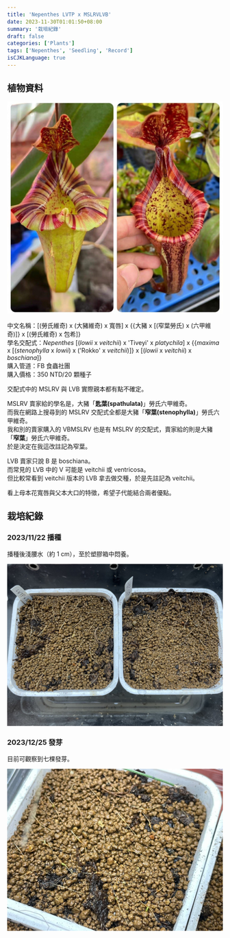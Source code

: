 ```yaml
---
title: 'Nepenthes LVTP x MSLRVLVB'
date: 2023-11-30T01:01:50+08:00
summary: '栽培紀錄'
draft: false
categories: ['Plants']
tags: ['Nepenthes', 'Seedling', 'Record']
isCJKLanguage: true
---
```


## 植物資料

![featured](featured.jpg "賣家提供親本圖")

中文名稱：[(勞氏維奇) x (大豬維奇) x 寬唇] x {{大豬 x [(窄葉勞氏) x (六甲維奇)]} x [(勞氏維奇) x 包希]}  
學名交配式：*Nepenthes* [(*lowii* x *veitchii*) x 'Tiveyi' x *platychila*] x {{*maxima* x [(*stenophylla* x *lowii*) x ('Rokko' x *veitchii*)]} x [(*lowii* x *veitchii*) x *boschiana*]}  
購入管道：FB 食蟲社團  
購入價格：350 NTD/20 顆種子  

交配式中的 MSLRV 與 LVB 實際親本都有點不確定。  

MSLRV 賣家給的學名是，大豬「**匙葉(spathulata)**」勞氏六甲維奇。  
而我在網路上搜尋到的 MSLRV 交配式全都是大豬「**窄葉(stenophylla)**」勞氏六甲維奇。  
我和別的賣家購入的 VBMSLRV 也是有 MSLRV 的交配式，賣家給的則是大豬「**窄葉**」勞氏六甲維奇。  
於是決定在我這改註記為窄葉。  

LVB 賣家只說 B 是 boschiana。  
而常見的 LVB 中的 V 可能是 veitchii 或 ventricosa。  
但比較常看到 veitchii 版本的 LVB 拿去做交種，於是先註記為 veitchii。  

看上母本花寬唇與父本大口的特徵，希望子代能結合兩者優點。  

## 栽培紀錄

### 2023/11/22 播種

播種後淺腰水（約 1 cm），至於塑膠箱中悶養。  

![2023-11-22](./images/2023-11-22.jpg "左側為 LVTP x MSLRVLVB，右側為 RBP x LVTP")

### 2023/12/25 發芽

目前可觀察到七棵發芽。  

![2023-12-25](./images/2023-12-25.jpg)

